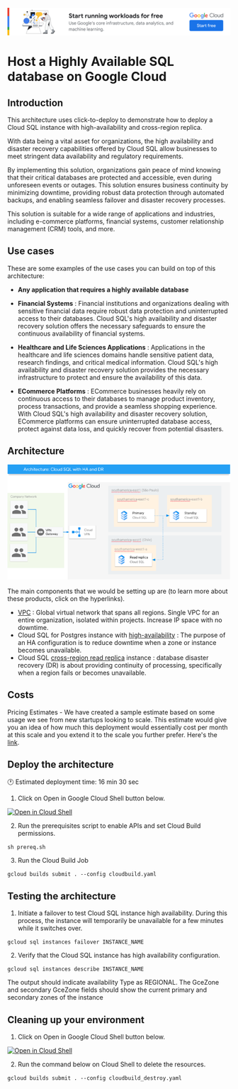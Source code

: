 [![banner](../banner.png)](https://cloud.google.com/?utm_source=github&utm_medium=referral&utm_campaign=GCP&utm_content=packages_repository_banner)


# Host a Highly Available SQL database on Google Cloud

## Introduction

This architecture uses click-to-deploy to demonstrate how to deploy a Cloud SQL instance with high-availability and cross-region replica.

With data being a vital asset for organizations, the high availability and disaster recovery capabilities offered by Cloud SQL allow businesses to meet stringent data availability and regulatory requirements.

By implementing this solution, organizations gain peace of mind knowing that their critical databases are protected and accessible, even during unforeseen events or outages. This solution ensures business continuity by minimizing downtime, providing robust data protection through automated backups, and enabling seamless failover and disaster recovery processes.

This solution is suitable for a wide range of applications and industries, including e-commerce platforms, financial systems, customer relationship management (CRM) tools, and more.

## Use cases

These are some examples of the use cases you can build on top of this architecture:

* __Any application that requires a highly available database__
* __Financial Systems__ : Financial institutions and organizations dealing with sensitive financial data require robust data protection and uninterrupted access to their databases. Cloud SQL's high availability and disaster recovery solution offers the necessary safeguards to ensure the continuous availability of financial systems.

* __Healthcare and Life Sciences Applications__ : Applications in the healthcare and life sciences domains handle sensitive patient data, research findings, and critical medical information. Cloud SQL's high availability and disaster recovery solution provides the necessary infrastructure to protect and ensure the availability of this data.

* __ECommerce Platforms__ : ECommerce businesses heavily rely on continuous access to their databases to manage product inventory, process transactions, and provide a seamless shopping experience. With Cloud SQL's high availability and disaster recovery solution, ECommerce platforms can ensure uninterrupted database access, protect against data loss, and quickly recover from potential disasters.


## Architecture

<p align="center"><img src="architecture.png"></p>

The main components that we would be setting up are (to learn more about these products, click on the hyperlinks).

* [VPC](https://cloud.google.com/vpc) : Global virtual network that spans all regions. Single VPC for an entire organization, isolated within projects. Increase IP space with no downtime.
* Cloud SQL for Postgres instance with [high-availability](https://cloud.google.com/sql/docs/postgres/high-availability) : The purpose of an HA configuration is to reduce downtime when a zone or instance becomes unavailable. 
* Cloud SQL [cross-region read replica](https://cloud.google.com/sql/docs/postgres/intro-to-cloud-sql-disaster-recovery) instance : database disaster recovery (DR) is about providing continuity of processing, specifically when a region fails or becomes unavailable.


## Costs

Pricing Estimates - We have created a sample estimate based on some usage we see from new startups looking to scale. This estimate would give you an idea of how much this deployment would essentially cost per month at this scale and you extend it to the scale you further prefer. Here's the [link](https://cloud.google.com/products/calculator/#id=35b50e4b-8292-43b7-b909-d29213b80fea).

## Deploy the architecture

:clock1: Estimated deployment time: 16 min 30 sec

1. Click on Open in Google Cloud Shell button below.
<a href="https://ssh.cloud.google.com/cloudshell/editor?cloudshell_git_repo=https://github.com/GoogleCloudPlatform/click-to-deploy-solutions&cloudshell_workspace=cloudsql-ha-dr&cloudshell_open_in_editor=terraform/terraform.tfvars" target="_new">
    <img alt="Open in Cloud Shell" src="https://gstatic.com/cloudssh/images/open-btn.svg">
</a>

2. Run the prerequisites script to enable APIs and set Cloud Build permissions.
```
sh prereq.sh
```

3. Run the Cloud Build Job
```
gcloud builds submit . --config cloudbuild.yaml
```

## Testing the architecture

1. Initiate a failover to test Cloud SQL instance high availability. During this process, the instance will temporarily be unavailable for a few minutes while it switches over.
```
gcloud sql instances failover INSTANCE_NAME
```
2. Verify that the Cloud SQL instance has high availability configuration.
```
gcloud sql instances describe INSTANCE_NAME
```
The output should indicate availability Type as REGIONAL. The GceZone and secondary GceZone fields should show the current primary and secondary zones of the instance

## Cleaning up your environment

1. Click on Open in Google Cloud Shell button below.
<a href="https://ssh.cloud.google.com/cloudshell/editor?cloudshell_git_repo=https://github.com/GoogleCloudPlatform/click-to-deploy-solutions&cloudshell_workspace=cloudsql-ha-dr" target="_new">
    <img alt="Open in Cloud Shell" src="https://gstatic.com/cloudssh/images/open-btn.svg">
</a>

2. Run the command below on Cloud Shell to delete the resources.
```
gcloud builds submit . --config cloudbuild_destroy.yaml
```
